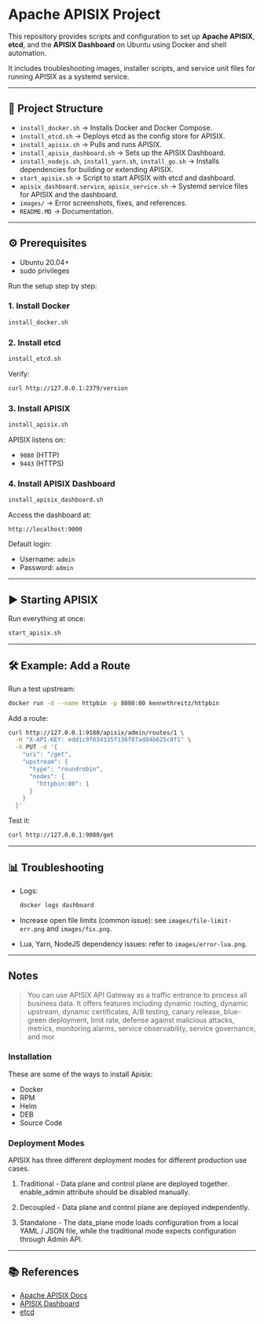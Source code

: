# Apache APISIX Project

This repository provides scripts and configuration to set up **Apache APISIX**, **etcd**, and the **APISIX Dashboard** on Ubuntu using Docker and shell automation.

It includes troubleshooting images, installer scripts, and service unit files for running APISIX as a systemd service.

---

## 📂 Project Structure

* `install_docker.sh` → Installs Docker and Docker Compose.
* `install_etcd.sh` → Deploys etcd as the config store for APISIX.
* `install_apisix.sh` → Pulls and runs APISIX.
* `install_apisix_dashboard.sh` → Sets up the APISIX Dashboard.
* `install_nodejs.sh`, `install_yarn.sh`, `install_go.sh` → Installs dependencies for building or extending APISIX.
* `start_apisix.sh` → Script to start APISIX with etcd and dashboard.
* `apisix_dashboard.service`, `apisix_service.sh` → Systemd service files for APISIX and the dashboard.
* `images/` → Error screenshots, fixes, and references.
* `README.MD` → Documentation.

---

## ⚙️ Prerequisites

* Ubuntu 20.04+
* sudo privileges

Run the setup step by step:

### 1. Install Docker

```bash
install_docker.sh
```

### 2. Install etcd

```bash
install_etcd.sh
```

Verify:

```bash
curl http://127.0.0.1:2379/version
```

### 3. Install APISIX

```bash
install_apisix.sh
```

APISIX listens on:

* `9080` (HTTP)
* `9443` (HTTPS)

### 4. Install APISIX Dashboard

```bash
install_apisix_dashboard.sh
```

Access the dashboard at:

```
http://localhost:9000
```

Default login:

* Username: `admin`
* Password: `admin`

---

## ▶️ Starting APISIX

Run everything at once:

```bash
start_apisix.sh
```

---

## 🛠 Example: Add a Route

Run a test upstream:

```bash
docker run -d --name httpbin -p 8080:80 kennethreitz/httpbin
```

Add a route:

```bash
curl http://127.0.0.1:9180/apisix/admin/routes/1 \
  -H "X-API-KEY: edd1c9f034335f136f87ad84b625c8f1" \
  -X PUT -d '{
    "uri": "/get",
    "upstream": {
      "type": "roundrobin",
      "nodes": {
        "httpbin:80": 1
      }
    }
  }'
```

Test it:

```bash
curl http://127.0.0.1:9080/get
```

---

## 📊 Troubleshooting

* Logs:

  ```bash
  docker logs dashboard
  ```

* Increase open file limits (common issue): see `images/file-limit-err.png` and `images/fix.png`.

* Lua, Yarn, NodeJS dependency issues: refer to `images/error-lua.png`.

---

## Notes

> You can use APISIX API Gateway as a traffic entrance to process all business data. It offers features including dynamic routing, dynamic upstream, dynamic certificates, A/B testing, canary release, blue-green deployment, limit rate, defense against malicious attacks, metrics, monitoring alarms, service observability, service governance, and mor

### Installation

These are some of the ways to install Apisix:

* Docker
* RPM
* Helm
* DEB
* Source Code

### Deployment Modes

APISIX has three different deployment modes for different production use cases.

1. Traditional - Data plane and control plane are deployed together. enable_admin attribute should be disabled manually.

2. Decoupled - Data plane and control plane are deployed independently.

3. Standalone - The data_plane mode loads configuration from a local YAML / JSON file, while the traditional mode expects configuration through Admin API.

----

## 📚 References

* [Apache APISIX Docs](https://apisix.apache.org/docs/apisix/getting-started/)
* [APISIX Dashboard](https://github.com/apache/apisix-dashboard)
* [etcd](https://etcd.io/)